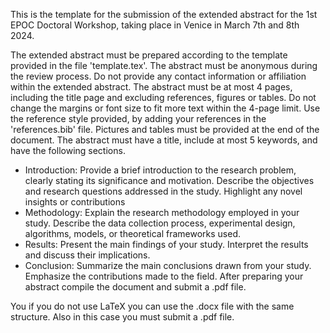 This is the template for the submission of the extended abstract for the 1st EPOC Doctoral Workshop, taking place in Venice in March 7th and 8th 2024.

The extended abstract must be prepared according to the template provided in the file 'template.tex'.
The abstract must be anonymous during the review process. Do not provide any contact information or affiliation within the extended abstract.
The abstract must be at most 4 pages, including the title page and excluding references, figures or tables.
Do not change the margins or font size to fit more text within the 4-page limit. 
Use the reference style provided, by adding your references in the 'references.bib' file.
Pictures and tables must be provided at the end of the document.
The abstract must have a title, include at most 5 keywords, and  have the following sections.
- Introduction: Provide a brief introduction to the research problem, clearly stating its significance and motivation. Describe the objectives and research questions addressed in the study. Highlight any novel insights or contributions
- Methodology: Explain the research methodology employed in your study. Describe the data collection process, experimental design, algorithms, models, or theoretical frameworks used.
- Results: Present the main findings of your study. Interpret the results and discuss their implications.
- Conclusion:
Summarize the main conclusions drawn from your study. Emphasize the contributions made to the field.
After preparing your abstract compile the document and submit a .pdf file.

You if you do not use LaTeX you can use the .docx file with the same structure. Also in this case you must submit a .pdf file.